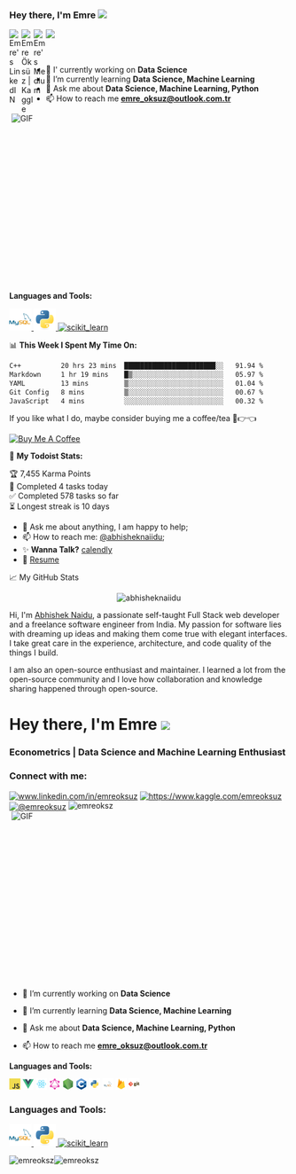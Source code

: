 ### Hey there, I'm Emre <img src="https://media.giphy.com/media/hvRJCLFzcasrR4ia7z/giphy.gif" width="25px">
<a href="https://linkedin.com/in/emreoksuz">
  <img align="left" alt="Emre's LinkedIN" width="22px" src="https://raw.githubusercontent.com/peterthehan/peterthehan/master/assets/linkedin.svg" />
</a>
<a href="https://www.kaggle.com/emreoksuz">
  <img align="left" alt="Emre Öksüz | Kaggle" width="22px" src="https://www.vectorlogo.zone/logos/kaggle/kaggle-icon.svg" />
</a>
<a href="https://medium.com/@emreoksuz">
  <img align="left" alt="Emre's Medium" width="22px" src="https://cdn.jsdelivr.net/npm/simple-icons@3.0.1/icons/medium.svg" />
</a>

![](https://visitor-badge.glitch.me/badge?page_id=emreoksz.emreoksz)

<br />



  <img align="right" alt="GIF" src="https://github.com/abhisheknaiidu/abhisheknaiidu/blob/master/code.gif?raw=true" width="500" height="320" />
  
- 🔭 I' currently working on **Data Science**
- 🌱 I’m currently learning **Data Science, Machine Learning**
- 💬 Ask me about **Data Science, Machine Learning, Python**
- 📫 How to reach me **emre_oksuz@outlook.com.tr**

**Languages and Tools:** 

<p align="left"> <a href="https://www.mysql.com/" target="_blank"> <img src="https://raw.githubusercontent.com/devicons/devicon/master/icons/mysql/mysql-original-wordmark.svg" alt="mysql" width="40" height="40"/> </a> <a href="https://www.python.org" target="_blank"> <img src="https://raw.githubusercontent.com/devicons/devicon/master/icons/python/python-original.svg" alt="python" width="40" height="40"/> </a> <a href="https://scikit-learn.org/" target="_blank"> <img src="https://upload.wikimedia.org/wikipedia/commons/0/05/Scikit_learn_logo_small.svg" alt="scikit_learn" width="40" height="40"/> </a> </p>

📊 **This Week I Spent My Time On:**
<!--START_SECTION:waka-->
```text
C++          20 hrs 23 mins  ███████████████████████░░   91.94 % 
Markdown     1 hr 19 mins    █▒░░░░░░░░░░░░░░░░░░░░░░░   05.97 % 
YAML         13 mins         ▒░░░░░░░░░░░░░░░░░░░░░░░░   01.04 % 
Git Config   8 mins          ▒░░░░░░░░░░░░░░░░░░░░░░░░   00.67 % 
JavaScript   4 mins          ░░░░░░░░░░░░░░░░░░░░░░░░░   00.32 % 
```
<!--END_SECTION:waka-->

If you like what I do, maybe consider buying me a coffee/tea 🥺👉👈

<a href="https://www.buymeacoffee.com/abhisheknaiidu" target="_blank"><img src="https://cdn.buymeacoffee.com/buttons/v2/default-red.png" alt="Buy Me A Coffee" width="150" ></a>

🚧 **My Todoist Stats:**
<!-- TODO-IST:START -->
🏆  7,455 Karma Points           
🌸  Completed 4 tasks today           
✅  Completed 578 tasks so far           
⏳  Longest streak is 10 days
<!-- TODO-IST:END -->

- 💬 Ask me about anything, I am happy to help;
- 📫 How to reach me: [@abhisheknaiidu](https://twitter.com/abhisheknaiidu);
- ✨ **Wanna Talk?** [calendly](https://calendly.com/abhishknads)
- 📝 [Resume](https://drive.google.com/file/d/186ledj5PMY2damRWGpOrxYQZ2xSKjKD_/view)

📈 My GitHub Stats

<p align="center"> <img src="https://github-readme-stats.vercel.app/api?username=abhisheknaiidu&show_icons=true&theme=gotham" alt="abhisheknaiidu" />
  
  
Hi, I'm [Abhishek Naidu](https://blog.abhisheknaidu.tech/), a passionate self-taught Full Stack web developer and a freelance software engineer from India. My passion for software lies with dreaming up ideas and making them come true with elegant interfaces. I take great care in the experience, architecture, and code quality of the things I build.

I am also an open-source enthusiast and maintainer. I learned a lot from the open-source community and I love how collaboration and knowledge sharing happened through open-source.  

<h1 align="left">Hey there, I'm Emre <img src="https://media.giphy.com/media/hvRJCLFzcasrR4ia7z/giphy.gif" width="40px"></h1>
<h3 align="left">Econometrics | Data Science and Machine Learning Enthusiast</h3>

<h3 align="left">Connect with me:</h3>
<p align="left">
<a href="https://linkedin.com/in/www.linkedin.com/in/emreoksuz" target="blank"><img align="center" src="https://raw.githubusercontent.com/peterthehan/peterthehan/master/assets/linkedin.svg" alt="www.linkedin.com/in/emreoksuz" height="30" width="40" /></a>
<a href="https://kaggle.com/https://www.kaggle.com/emreoksuz" target="blank"><img align="center" src="https://www.vectorlogo.zone/logos/kaggle/kaggle-icon.svg" alt="https://www.kaggle.com/emreoksuz" height="30" width="40" /></a>
<a href="https://medium.com/@emreoksuz" target="blank"><img align="center" src="https://cdn.jsdelivr.net/npm/simple-icons@3.0.1/icons/medium.svg" alt="@emreoksuz" height="30" width="40" /></a>
<a align="left"> <img src="https://komarev.com/ghpvc/?username=emreoksz&label=Profile%20views&color=0e75b6&style=flat" alt="emreoksz" /></a>

  <img align="right" alt="GIF" src="https://github.com/abhisheknaiidu/abhisheknaiidu/blob/master/code.gif?raw=true" width="500" height="320" />
  
</p>

- 🔭 I’m currently working on **Data Science**

- 🌱 I’m currently learning **Data Science, Machine Learning**

- 💬 Ask me about **Data Science, Machine Learning, Python**

- 📫 How to reach me **emre_oksuz@outlook.com.tr**

**Languages and Tools:**  

<code><img height="20" src="https://raw.githubusercontent.com/github/explore/80688e429a7d4ef2fca1e82350fe8e3517d3494d/topics/javascript/javascript.png"></code>
<code><img height="20" src="https://raw.githubusercontent.com/github/explore/80688e429a7d4ef2fca1e82350fe8e3517d3494d/topics/vue/vue.png"></code>
<code><img height="20" src="https://raw.githubusercontent.com/github/explore/80688e429a7d4ef2fca1e82350fe8e3517d3494d/topics/react/react.png"></code>
<code><img height="20" src="https://raw.githubusercontent.com/github/explore/5c058a388828bb5fde0bcafd4bc867b5bb3f26f3/topics/graphql/graphql.png"></code>
<code><img height="20" src="https://raw.githubusercontent.com/github/explore/80688e429a7d4ef2fca1e82350fe8e3517d3494d/topics/nodejs/nodejs.png"></code>
<code><img height="20" src="https://raw.githubusercontent.com/github/explore/80688e429a7d4ef2fca1e82350fe8e3517d3494d/topics/cpp/cpp.png"></code>
<code><img height="20" src="https://raw.githubusercontent.com/github/explore/80688e429a7d4ef2fca1e82350fe8e3517d3494d/topics/python/python.png"></code>
<code><img height="20" src="https://raw.githubusercontent.com/github/explore/80688e429a7d4ef2fca1e82350fe8e3517d3494d/topics/mysql/mysql.png"></code>
<code><img height="20" src="https://raw.githubusercontent.com/github/explore/80688e429a7d4ef2fca1e82350fe8e3517d3494d/topics/firebase/firebase.png"></code>
<code><img height="20" src="https://raw.githubusercontent.com/github/explore/80688e429a7d4ef2fca1e82350fe8e3517d3494d/topics/git/git.png"></code>

</p>

<h3 align="left">Languages and Tools:</h3>
<p align="left"> <a href="https://www.mysql.com/" target="_blank"> <img src="https://raw.githubusercontent.com/devicons/devicon/master/icons/mysql/mysql-original-wordmark.svg" alt="mysql" width="40" height="40"/> </a> <a href="https://www.python.org" target="_blank"> <img src="https://raw.githubusercontent.com/devicons/devicon/master/icons/python/python-original.svg" alt="python" width="40" height="40"/> </a> <a href="https://scikit-learn.org/" target="_blank"> <img src="https://upload.wikimedia.org/wikipedia/commons/0/05/Scikit_learn_logo_small.svg" alt="scikit_learn" width="40" height="40"/> </a> </p>

<p><img align="left" src="https://github-readme-stats.vercel.app/api/top-langs?username=emreoksz&show_icons=true&theme=dark&locale=en&layout=compact" alt="emreoksz" /></p>

<p>&nbsp;<img align="left" src="https://github-readme-stats.vercel.app/api?username=emreoksz&show_icons=true&theme=gotham" alt="emreoksz" /></p>


